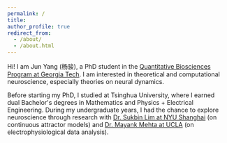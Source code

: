 ```yaml
---
permalink: /
title: 
author_profile: true
redirect_from: 
  - /about/
  - /about.html
---
```


Hi! I am Jun Yang (杨骏), a PhD student in the [Quantitative Biosciences Program at Georgia Tech](https://www.qbios.gatech.edu/). I am interested in theoretical and computational neuroscience, especially theories on neural dynamics.

Before starting my PhD, I studied at Tsinghua University, where I earned dual Bachelor's degrees in Mathematics and Physics + Electrical Engineering. During my undergraduate years, I had the chance to explore neuroscience through research with [Dr. Sukbin Lim at NYU Shanghai](https://shanghai.nyu.edu/academics/faculty/directory/sukbin-lim) (on continuous attractor models) and [Dr. Mayank Mehta at UCLA](https://mayank.pa.ucla.edu/) (on electrophysiological data analysis).

